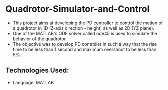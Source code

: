 # Quadrotor-Simulator-and-Control
- This project aims at developing the PD controller to control the motion of a quadrotor in 1D (Z-axis direction - height) as well as 2D (YZ plane).
- One of the MATLAB's ODE solver called ode45 is used to simulate the behavior of the quadrotor.
- The objective was to develop PD controller in such a way that the rise time to be less than 1 second and maximum overshoot to be less than 5%.

Technologies Used:
  - 
  - Language: MATLAB
